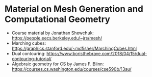 # Material on Mesh Generation and Computational Geometry

* Course material by Jonathan Shewchuk: https://people.eecs.berkeley.edu/~jrs/mesh/
* Marching cubes: https://graphics.stanford.edu/~mdfisher/MarchingCubes.html
* Dual contouring: https://www.boristhebrave.com/2018/04/15/dual-contouring-tutorial/
* Algebraic geometry for CS by James F. Blinn: https://courses.cs.washington.edu/courses/cse590b/13au/
